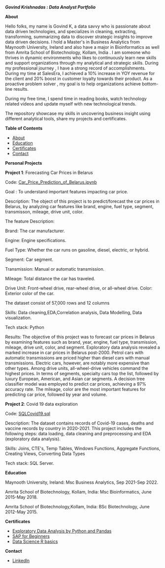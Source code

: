   ***Govind Krishnadas : Data Analyst Portfolio***

**About**

Hello folks, my name is Govind K, a data savvy who is passionate about data driven technologies, and specializes in cleaning, extracting, transforming, summarizing data to discover strategic insights to improve data driven decisions. I hold a Master's in Business Analytics from Maynooth University, Ireland and also have a major in Bioinformatics as well from Amrita School of Biotechnology, Kollam, India . I am someone who thrives in dynamic environments who likes to continuously learn new skills and support organizations through my analytical and strategic skills. During my professional journey , I have a strong record of accomplishments. During my time at SalesEra, I achieved a 10% increase in YOY revenue for the client and 20% boost in customer loyalty towards their product. As a proactive problem solver , my goal is to help organizations achieve bottom-line results. 

During my free time, I spend time in reading books, watch technology related videos and update myself with new technological trends.

The repository showcase my skills in uncovering business insight  using different analytical tools, share my projects and certificates.

 **Table of Contents**

 - [About](https://github.com/Govkrish3399/Data-Analyst-Portfolio/blob/main/README.md#about)
 - [Education](https://github.com/Govkrish3399/Data-Analyst-Portfolio/blob/main/README.md#education)
 - [Certificates](https://github.com/Govkrish3399/Data-Analyst-Portfolio/blob/main/README.md#certificates)
 - [Contact](https://github.com/Govkrish3399/Data-Analyst-Portfolio/blob/main/README.md#contact)

**Personal Projects**

 **Project 1**: Forecasting Car Prices in Belarus
 
 Code: [Car_Price_Prediction_of_Belarus.ipynb](https://github.com/Govkrish3399/Forecasting-Car-Prices-in-Belarus/blob/main/Car_Price_Prediction_of_Belarus.ipynb)
 
 Goal : To understand important features impacting car price.

 Description: The object of this project is to predict/forecast the car prices in Belarus, by analyzing car features like brand, engine, fuel type, segment, transmisson, mileage, drive unit, color.

The feature Description:

Brand: The car manufacturer.

Engine: Engine specifications.

Fuel Type: Whether the car runs on gasoline, diesel, electric, or hybrid.

Segment: Car segment.

Transmission: Manual or automatic transmission.

Mileage: Total distance the car has traveled.

Drive Unit: Front-wheel drive, rear-wheel drive, or all-wheel drive. Color: Exterior color of the car.

The dataset consist of 57,000 rows and 12 columns

Skills: Data cleaning,EDA,Correlation analysis, Data Modelling, Data visualization.

Tech stack: Python

Results: The objective of this project was to forecast car prices in Belarus by examining features such as brand, year, engine, fuel type, transmission, mileage, drive unit, color, and segment. Exploratory data analysis revealed a marked increase in car prices in Belarus post-2000. Petrol cars with automatic transmissions are priced higher than diesel cars with manual transmissions. Electric cars, however, are notably more expensive than other types. Among drive units, all-wheel-drive vehicles command the highest prices. In terms of segments, specialty cars top the list, followed by luxury European, American, and Asian car segments.
A decision tree classifier model was employed to predict car prices, achieving a 97% accuracy rate. The mileage, color are the most important features for predicting car price, followed by year and volume.

**Project 2**: Covid 19 data exploration

Code: [SQLCovid19.sql](https://github.com/Govkrish3399/Exploring-Covid-19-data-set-using-SQL-server-management-studio)

Description: The dataset contains records of Covid-19 cases, deaths and vaccine records by country in 2020-2021. This project includes the following steps: data loading, data cleaning and preprocessing and EDA (exploratory data analysis).

Skills: Joins, CTE's, Temp Tables, Windows Functions, Aggregate Functions, Creating Views, Converting Data Types

Tech stack: SQL Server.

**Education**

Maynooth University, Ireland: Msc Business Analytics, Sep 2021-Sep 2022.

Amrita School of Biotechnology, Kollam, India: Msc Bioinformatics, June 2015-May 2018.

Amrita School of Biotechnology,Kollam, India: BSc Biotechnology, June 2012-May 2015.

**Certificates**

- [Exploratory Data Analysis by Python and Pandas](https://coursera.org/verify/DP4T4M2YNS4Z)
- [SAP for Beginners](https://www.udemy.com/certificate/UC-7da7c776-4052-4954-9452-510a775b7a89/)
- [Data Science R basics](https://courses.edx.org/certificates/1849bf123cec46b698bed41f5f4ab394)

 **Contact**
 
 - [Linkedln](https://www.linkedin.com/in/govind-krishnadas/)
 
 

 
 



   
